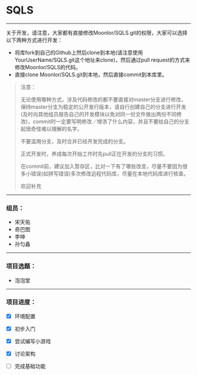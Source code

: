 # SQLS

---

关于开发，请注意，大家都有直接修改Moonlor/SQLS.git的权限，大家可以选择以下两种方式进行开发：

- 将库fork到自己的Github上然后clone到本地(请注意使用YourUserName/SQLS.git这个地址来clone)，然后通过pull request的方式来修改Moonlor/SQLS的代码。
- 直接clone Moonlor/SQLS.git到本地，然后直接commit到本库里。

>注意：
>
>无论使用哪种方式，涉及代码修改的都不要直接对master分支进行修改，保持master分支为稳定的公开发行版本，请自行创建自己的分支进行开发(及时向其他组员报告自己的开发模块以免对同一份文件做出两份不同修改)，commit时一定要写明修改／增添了什么内容，并且不要给自己的分支起很奇怪难以理解的名字。
>
>不要滥用分支，及时合并已经开发完成的分支。
>
>正式开发时，养成每次开始工作时先pull正在开发的分支的习惯。
>
>在commit前，建议加入暂存区，比对一下有了哪些改变，尽量不要因为很多小错误(如拼写错误)多次修改远程代码库，尽量在本地代码库进行核查。
>
>
>
>欢迎补充



---

### 组员：

- 宋天佑
- 奇巴图
- 李坤
- 孙匀鑫

-----------

### 项目选题：

- 泡泡堂

---

### 项目进度：

- [x] 环境配置
- [x] 初步入门
- [x] 尝试编写小游戏
- [x] 讨论架构
- [ ] 完成基础功能


